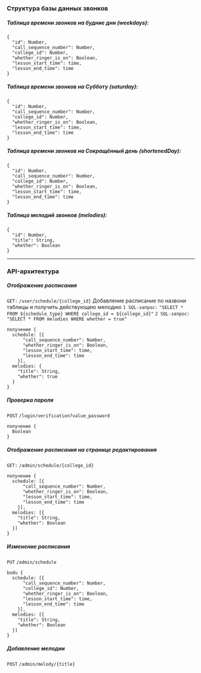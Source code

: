 ### Структура базы данных звонков

##### Таблица времени звонков на будние дни (weekdays):

```
{
  "id": Number,
  "call_sequence_number": Number,
  "college_id": Number,
  "whether_ringer_is_on": Boolean,
  "lesson_start_time": time,
  "lesson_end_time": time
}
```

##### Таблица времени звонков на Субботу (saturday):

```
{
  "id": Number,
  "call_sequence_number": Number,
  "college_id": Number,
  "whether_ringer_is_on": Boolean,
  "lesson_start_time": time,
  "lesson_end_time": time
}
```

##### Таблица времени звонков на Сокращённый день (shortenedDay):

```
{
  "id": Number,
  "call_sequence_number": Number,
  "college_id": Number,
  "whether_ringer_is_on": Boolean,
  "lesson_start_time": time,
  "lesson_end_time": time
}
```

##### Таблица мелодий звонков (melodies):

```
{
  "id": Number,
  "title": String,
  "whether": Boolean
}
```

---

### API-архитектура

##### Отображение расписания
`GET:` `/user/schedule/{college_id}`
Добавление расписание по назвони таблицы и получить действующею мелодию
`1 SQL-запрос:` `"SELECT *
FROM ${schedule_type} WHERE college_id = ${college_id}"`
`2 SQL-запрос:` `"SELECT *
FROM melodies WHERE whether = true"`
```
получение {
  schedule: [{
      "call_sequence_number": Number,
      "whether_ringer_is_on": Boolean,
      "lesson_start_time": time,
      "lesson_end_time": time
    }],
  melodies: {
    "title": String,
    "whether": true
  }
}
```

##### Проверка пароля
`POST` `/login/verification?value_password`
```
получение {
  Boolean
}
```
##### Отображение расписания на странице редактирования 
`GET:` `/admin/schedule/{college_id}`
```
получение {
  schedule: [{
      "call_sequence_number": Number,
      "whether_ringer_is_on": Boolean,
      "lesson_start_time": time,
      "lesson_end_time": time
    }],
  melodies: [{
    "title": String,
    "whether": Boolean
  }]
}
```

##### Изменение расписания
`PUT` `/admin/schedule`
```
bodu {
  schedule: [{
      "call_sequence_number": Number,
      "college_id": Number,
      "whether_ringer_is_on": Boolean,
      "lesson_start_time": time,
      "lesson_end_time": time
    }],
  melodies: [{
    "title": String,
    "whether": Boolean
  }]
}
```

##### Добавление мелодии
`POST` `/admin/melody/{title}`
